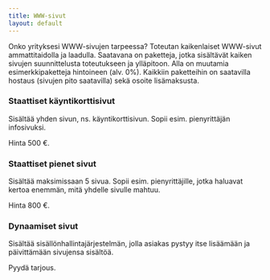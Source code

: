 ```yaml
---
title: WWW-sivut
layout: default
---
```


Onko yrityksesi WWW-sivujen tarpeessa? Toteutan kaikenlaiset WWW-sivut ammattitaidolla ja laadulla. Saatavana on paketteja, jotka sisältävät kaiken sivujen suunnittelusta toteutukseen ja ylläpitoon. Alla on muutamia esimerkkipaketteja hintoineen (alv. 0%). Kaikkiin paketteihin on saatavilla hostaus (sivujen pito saatavilla) sekä osoite lisämaksusta.

### Staattiset käyntikorttisivut

Sisältää yhden sivun, ns. käyntikorttisivun. Sopii esim. pienyrittäjän infosivuksi.

Hinta 500 €.

### Staattiset pienet sivut

Sisältää maksimissaan 5 sivua. Sopii esim. pienyrittäjille, jotka haluavat kertoa enemmän, mitä yhdelle sivulle mahtuu.

Hinta 800 €.

### Dynaamiset sivut

Sisältää sisällönhallintajärjestelmän, jolla asiakas pystyy itse lisäämään ja päivittämään sivujensa sisältöä.

Pyydä tarjous.
